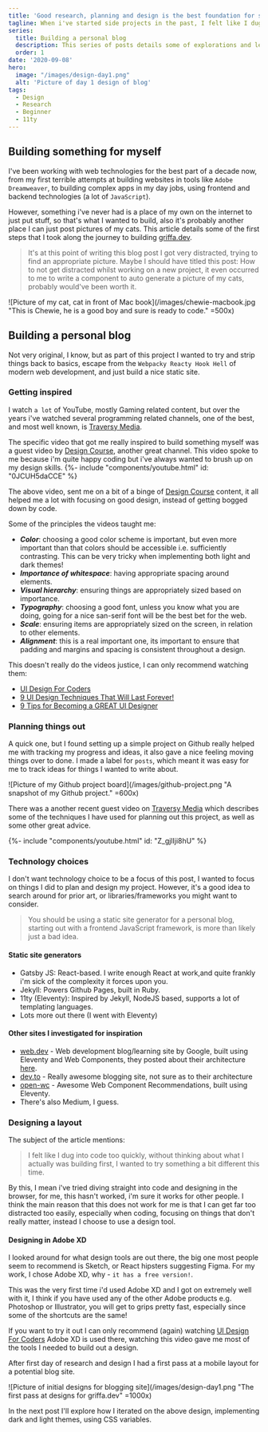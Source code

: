 ```yaml
---
title: 'Good research, planning and design is the best foundation for starting a new project'
tagline: When i've started side projects in the past, I felt like I dug into code too quickly, without thinking about what I actually was building first, I wanted to try something a bit different this time.
series:
  title: Building a personal blog
  description: This series of posts details some of explorations and learning that I took whilst building this site, including building static sites 11ty, theming with CSS Custom properties and designing for accessibility.
  order: 1
date: '2020-09-08'
hero:
  image: "/images/design-day1.png"
  alt: 'Picture of day 1 design of blog'
tags:
  - Design
  - Research
  - Beginner
  - 11ty
---
```


## Building something for myself

I've been working with web technologies for the best part of a decade now, from my first terrible attempts at building websites in tools like `Adobe Dreamweaver`, to building complex apps in my day jobs, using frontend and backend technologies (a lot of `JavaScript`).

However, something i've never had is a place of my own on the internet to just put stuff, so that's what I wanted to build, also it's probably another place I can just post pictures of my cats.
This article details some of the first steps that I took along the journey to building [griffa.dev](https://griffa.dev).

> It's at this point of writing this blog post I got very distracted, trying to find an appropriate picture. Maybe I should have titled this post: How to not get distracted whilst working on a new project, it even occurred to me to write a component to auto generate a picture of my cats, probably would've been worth it.

![Picture of my cat, cat in front of Mac book](/images/chewie-macbook.jpg "This is Chewie, he is a good boy and sure is ready to code." =500x)


## Building a personal blog

Not very original, I know, but as part of this project I wanted to try and strip things back to basics, escape from the `Webpacky Reacty Hook Hell` of modern web development, and just build a nice static site.

### Getting inspired

I watch `a lot` of YouTube, mostly Gaming related content, but over the years i've watched several programming related channels, one of the best, and most well known, is [Traversy Media](https://www.youtube.com/channel/UC29ju8bIPH5as8OGnQzwJyA).

The specific video that got me really inspired to build something myself was a guest video by [Design Course](https://www.youtube.com/channel/UCVyRiMvfUNMA1UPlDPzG5Ow), another great channel. This  video spoke to me because i'm quite happy coding but i've always wanted to brush up on my design skills.
{%- include "components/youtube.html" id: "0JCUH5daCCE" %}

The above video, sent me on a bit of a binge of [Design Course](https://www.youtube.com/channel/UCVyRiMvfUNMA1UPlDPzG5Ow) content, it all helped me a lot with focusing on good design, instead of getting bogged down by code.

Some of the principles the videos taught me:
- ***Color***: choosing a good color scheme is important, but even more important than that colors should be accessible i.e. sufficiently contrasting. This can be very tricky when implementing both light and dark themes!
- ***Importance of whitespace***: having appropriate spacing around elements.
- ***Visual hierarchy***: ensuring things are appropriately sized based on importance.
- ***Typography***: choosing a good font, unless you know what you are doing, going for a nice san-serif font will be the best bet for the web.
- ***Scale***: ensuring items are appropriately sized on the screen, in relation to other elements.
- ***Alignment***: this is a real important one, its important to ensure that padding and margins and spacing is consistent throughout a design.

This doesn't really do the videos justice, I can only recommend watching them:
- [UI Design For Coders](https://www.youtube.com/watch?v=0JCUH5daCCE)
- [9 UI Design Techniques That Will Last Forever!](https://www.youtube.com/watch?v=6AQUHnkOQl0)
- [9 Tips for Becoming a GREAT UI Designer](https://www.youtube.com/watch?v=_J1Le-4aXhE)

### Planning things out
A quick one, but I found setting up a simple project on Github really helped me with tracking my progress and ideas, it also gave a nice feeling moving things over to done.
I made a label for `posts`, which meant it was easy for me to track ideas for things I wanted to write about.

![Picture of my Github project board](/images/github-project.png "A snapshot of my Github project." =600x)

There was a another recent guest video on [Traversy Media](https://www.youtube.com/channel/UC29ju8bIPH5as8OGnQzwJyA) which describes some of the techniques I have used for planning out this project, as well as some other great advice.

{%- include "components/youtube.html" id: "Z_gjlIji8hU" %}

### Technology choices
I don't want technology choice to be a focus of this post, I wanted to focus on things I did to plan and design my project. 
However, it's a good idea to search around for prior art, or libraries/frameworks you might want to consider.

> You should be using a static site generator for a personal  blog, starting out with a frontend JavaScript framework, is more than likely just a bad idea.

#### Static site generators
- Gatsby JS: React-based. I write enough React at work,and quite  frankly i'm sick of the complexity it forces upon you.
- Jekyll: Powers Github Pages, built  in Ruby.
- 11ty (Eleventy): Inspired by Jekyll, NodeJS based, supports a lot of templating languages.
- Lots more out there (I went with Eleventy)

#### Other sites I investigated for inspiration
- [web.dev](https://web.dev/) - Web development blog/learning site by Google, built using Eleventy and Web Components, they posted about their architecture [here](https://web.dev/how-we-build-webdev-and-use-web-components/).
- [dev.to](https://dev.to) - Really awesome blogging site, not sure as to their architecture
- [open-wc](https://open-wc.org/) - Awesome Web Component Recommendations, built using Eleventy.
-  There's also Medium, I guess.

### Designing a layout
The subject of the article mentions:
>I felt like I dug into code too quickly, without thinking about what I actually was building first, I wanted to try something a bit different this time.

By this, I mean i've tried diving straight into code and designing in the browser, for me, this hasn't worked, i'm sure it works for other people.
I think the main reason that this does not work for me is that I can get far too distracted too easily, especially when coding, focusing on things that don't  really matter, instead I choose to use a design tool.

#### Designing in Adobe XD
I looked around for what design tools are out there, the big one most people seem to recommend is Sketch, or React hipsters suggesting Figma.
For my work, I chose Adobe XD, why - `it has a free version!`.

This was the very first time i'd used Adobe XD and I got on extremely well with it, I think if you have used any of the other Adobe products e.g. Photoshop or Illustrator, you will get to grips pretty fast, especially since some of the shortcuts are the same!

If you want to try it out I can only recommend (again) watching [UI Design For Coders](https://www.youtube.com/watch?v=0JCUH5daCCE) Adobe XD is used there, watching this video gave me most of the tools I needed  to build out  a design.

After first day of research and design I had a first pass at a mobile layout for  a potential blog site.


![Picture of initial designs for blogging site](/images/design-day1.png "The first pass at designs for griffa.dev" =1000x)

In the next post I'll explore how I iterated on the above design, implementing dark and light themes, using CSS variables.
